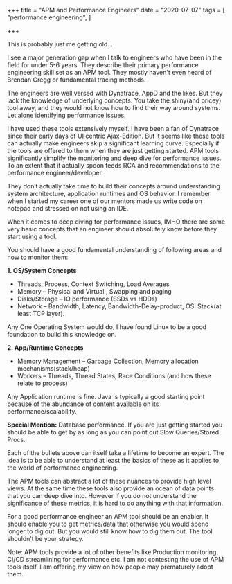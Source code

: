 +++
title = "APM and Performance Engineers"
date = "2020-07-07"
tags = [
    "performance engineering",
]

+++

This is probably just me getting old...

I see a major generation gap when I talk to engineers who have been in the field for under 5-6 years. They describe their primary performance engineering skill set as an APM tool. They mostly haven't even heard of Brendan Gregg or fundamental tracing methods.

The engineers are well versed with Dynatrace, AppD and the likes. But they lack the knowledge of underlying concepts. You take the shiny(and pricey) tool away, and they would not know how to find their way around systems. Let alone identifying performance issues.

I have used these tools extensively myself. I have been a fan of Dynatrace since their early days of UI centric Ajax-Edition. But it seems like these tools can actually make engineers skip a significant learning curve. Especially if the tools are offered to them when they are just getting started. APM tools significantly simplify the monitoring and deep dive for performance issues. To an extent that it actually spoon feeds RCA and recommendations to the performance engineer/developer.

They don’t actually take time to build their concepts around understanding system architecture, application runtimes and OS behavior. I remember when I started my career one of our mentors made us write code on notepad and stressed on not using an IDE.

When it comes to deep diving for performance issues, IMHO there are some very basic concepts that an engineer should absolutely know before they start using a tool.

You should have a good fundamental understanding of following areas and how to monitor them:

**1. OS/System Concepts**

- Threads, Process, Context Switching, Load Averages
- Memory – Physical and Virtual , Swapping and paging
- Disks/Storage – IO performance (SSDs vs HDDs)
- Network – Bandwidth, Latency, Bandwidth-Delay-product, OSI Stack(at least TCP layer).

Any One Operating System would do, I have found Linux to be a good foundation to build this knowledge on.

**2. App/Runtime Concepts**

- Memory Management – Garbage Collection, Memory allocation mechanisms(stack/heap)
- Workers – Threads, Thread States, Race Conditions (and how these relate to process)

Any Application runtime is fine. Java is typically a good starting point because of the abundance of content available on its performance/scalability.

**Special Mention:** Database performance. If you are just getting started you should be able to get by as long as you can point out Slow Queries/Stored Procs.

Each of the bullets above can itself take a lifetime to become an expert. The idea is to be able to understand at least the basics of these as it applies to the world of performance engineering.

The APM tools can abstract a lot of these nuances to provide high level views. At the same time these tools also provide an ocean of data points that you can deep dive into. However if you do not understand the significance of these metrics, it is hard to do anything with that information.

For a good performance engineer an APM tool should be an enabler. It should enable you to get metrics/data that otherwise you would spend longer to dig out. But you would still know how to dig them out. The tool shouldn’t be your strategy.

Note: APM tools provide a lot of other benefits like Production monitoring, CI/CD streamlining for performance etc. I am not contesting the use of APM tools itself. I am offering my view on how people may prematurely adopt them.